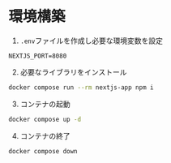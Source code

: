 # 環境構築

1. `.env`ファイルを作成し必要な環境変数を設定

```env
NEXTJS_PORT=8080
```

2. 必要なライブラリをインストール

```bash
docker compose run --rm nextjs-app npm i
```

3. コンテナの起動

```bash
docker compose up -d
```

4. コンテナの終了

```bash
docker compose down
```